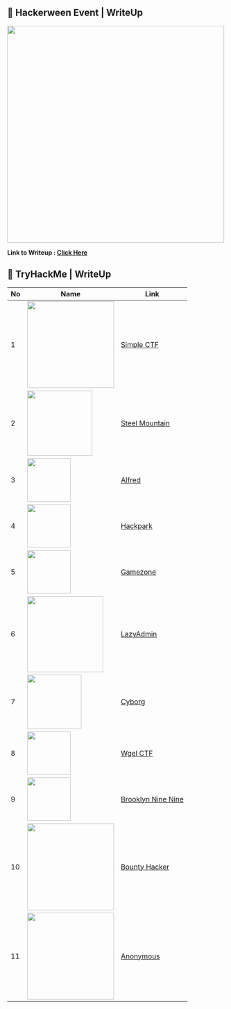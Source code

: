 ## 👻 Hackerween Event | WriteUp
<img src="https://blog.tryhackme.com/content/images/2022/10/Happy-Hackerween-imagery.png" width="500px" align="center">

**Link to Writeup : [Click Here](https://github.com/nieshakenzie/TryHackMe/tree/main/Hackerween)**

## 📝 TryHackMe | WriteUp

|No|Name|Link|
|---|---|---|
|1|<img src="https://tryhackme-images.s3.amazonaws.com/room-icons/f28ade2b51eb7aeeac91002d41f29c47.png" width="200px" align="center">|[Simple CTF](https://github.com/nieshakenzie/TryHackMe-WriteUp/blob/main/WriteUp/Simple%20CTF.md)|
|2|<img src="https://tryhackme-images.s3.amazonaws.com/room-icons/c9030a2b60bb7d1cf4fcb6e5032526d3.jpeg" width="150px" align="center">|[Steel Mountain](https://github.com/nieshakenzie/TryHackMe-WriteUp/blob/main/WriteUp/Steel%20Mountain.md)|
|3|<img src="https://tryhackme-images.s3.amazonaws.com/room-icons/953f1e4a27c7e04130b824ec1bc8e159.png" width="100px" align="center">|[Alfred](https://github.com/nieshakenzie/TryHackMe-WriteUp/blob/main/WriteUp/Alfred.md)|
|4|<img src="https://tryhackme-images.s3.amazonaws.com/room-icons/8c8b2105d74035ca43531681439b457e.png" width="100px" align="center">|[Hackpark](https://github.com/nieshakenzie/TryHackMe-WriteUp/blob/main/WriteUp/HackPark.md)|
|5|<img src="https://tryhackme-images.s3.amazonaws.com/room-icons/f840de8ced2851ef65e39bf9d809751e.jpeg" width="100px" align="center">|[Gamezone](https://github.com/nieshakenzie/TryHackMe-WriteUp/blob/main/WriteUp/GameZone.md)|
|6|<img src="https://user-images.githubusercontent.com/67650329/195119011-2d270548-47a4-4796-9af6-fd6a55fafb0c.jpeg" width="175px" align="center">|[LazyAdmin](https://github.com/nieshakenzie/TryHackMe-WriteUp/blob/main/WriteUp/LazyAdmin.md)|
|7|<img src="https://user-images.githubusercontent.com/67650329/195512816-9ac77bb0-3c7d-4c3e-8665-8a3434876933.jpeg" width="125px" align="center">|[Cyborg](https://github.com/nieshakenzie/TryHackMe-WriteUp/blob/main/WriteUp/Cyborg.md)|
|8|<img src="https://tryhackme-images.s3.amazonaws.com/room-icons/8116d1d52d3a63dd1e7c2e7ddce8a0d5.png" width="100px" align="center">|[Wgel CTF](https://github.com/nieshakenzie/TryHackMe-WriteUp/blob/main/WriteUp/Wgel%20CTF.md)|
|9|<img src="https://user-images.githubusercontent.com/67650329/195988223-40728ede-cd8d-403a-801c-0aa2d239a6c9.jpeg" width="100px" align="center">|[Brooklyn Nine Nine](https://github.com/nieshakenzie/TryHackMe/blob/main/WriteUp/Brooklyn%20Nine%20Nine.md)|
|10|<img src="https://user-images.githubusercontent.com/67650329/197123226-d78798c1-d4e0-41bb-a86c-c11f107fa318.jpeg" width="200px" align="center">|[Bounty Hacker](https://github.com/nieshakenzie/TryHackMe/blob/main/WriteUp/Bounty%20Hacker.md)|
|11|<img src="https://user-images.githubusercontent.com/67650329/214474313-96ed4e22-4432-4a7f-af21-c9e3dc5d97bc.png" width="200px" align="center">|[Anonymous](https://github.com/nieshakenzie/TryHackMe/blob/main/WriteUp/Anonymous.md)|
